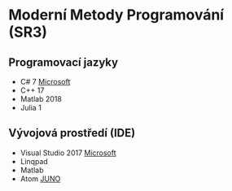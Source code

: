 # Moderní Metody Programování (SR3)

## Programovací jazyky 

* C# 7 [Microsoft](https://docs.microsoft.com/cs-cz/dotnet/csharp/)
* C++ 17
* Matlab 2018
* Julia 1

## Vývojová prostředí (IDE)

* Visual Studio 2017 [Microsoft](https://visualstudio.microsoft.com/cs/)
* Linqpad
* Matlab
* Atom [JUNO](http://docs.junolab.org/latest/man/installation.html)
